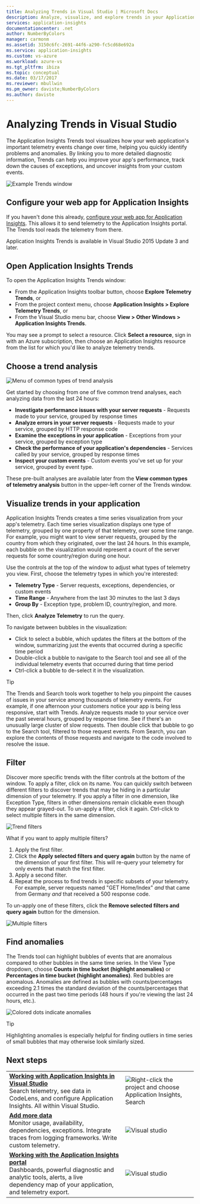 ```yaml
---
title: Analyzing Trends in Visual Studio | Microsoft Docs
description: Analyze, visualize, and explore trends in your Application Insights telemetry in Visual Studio.
services: application-insights
documentationcenter: .net
author: NumberByColors
manager: carmonm
ms.assetid: 3150c6fc-2691-44f6-a290-fc5cd68e692a
ms.service: application-insights
ms.custom: vs-azure
ms.workload: azure-vs
ms.tgt_pltfrm: ibiza
ms.topic: conceptual
ms.date: 03/17/2017
ms.reviewer: mbullwin
ms.pm_owner: daviste;NumberByColors
ms.author: daviste
---
```

# Analyzing Trends in Visual Studio
The Application Insights Trends tool visualizes how your web application's important telemetry events change over time, helping you quickly identify problems and anomalies. By linking you to more detailed diagnostic information, Trends can help you improve your app's performance, track down the causes of exceptions, and uncover insights from your custom events.

![Example Trends window](./media/visual-studio-trends/app-insights-trends-hero-750.png)

## Configure your web app for Application Insights

If you haven't done this already, [configure your web app for Application Insights](../../azure-monitor/app/app-insights-overview.md). This allows it to send telemetry to the Application Insights portal. The Trends tool reads the telemetry from there.

Application Insights Trends is available in Visual Studio 2015 Update 3 and later.

## Open Application Insights Trends
To open the Application Insights Trends window:

* From the Application Insights toolbar button, choose **Explore Telemetry Trends**, or
* From the project context menu, choose **Application Insights > Explore Telemetry Trends**, or
* From the Visual Studio menu bar, choose **View > Other Windows > Application Insights Trends**.

You may see a prompt to select a resource. Click **Select a resource**, sign in with an Azure subscription, then choose an Application Insights resource from the list for which you'd like to analyze telemetry trends.

## Choose a trend analysis
![Menu of common types of trend analysis](./media/visual-studio-trends/app-insights-trends-1-750.png)

Get started by choosing from one of five common trend analyses, each analyzing data from the last 24 hours:

* **Investigate performance issues with your server requests** - Requests made to your service, grouped by response times
* **Analyze errors in your server requests** - Requests made to your service, grouped by HTTP response code
* **Examine the exceptions in your application** - Exceptions from your service, grouped by exception type
* **Check the performance of your application's dependencies** - Services called by your service, grouped by response times
* **Inspect your custom events** - Custom events you've set up for your service, grouped by event type.

These pre-built analyses are available later from the **View common types of telemetry analysis** button in the upper-left corner of the Trends window.

## Visualize trends in your application
Application Insights Trends creates a time series visualization from your app's telemetry. Each time series visualization displays one type of telemetry, grouped by one property of that telemetry, over some time range. For example, you might want to view server requests, grouped by the country from which they originated, over the last 24 hours. In this example, each bubble on the visualization would represent a count of the server requests for some country/region during one hour.

Use the controls at the top of the window to adjust what types of telemetry you view. First, choose the telemetry types in which you're interested:

* **Telemetry Type** - Server requests, exceptions, dependencies, or custom events
* **Time Range** - Anywhere from the last 30 minutes to the last 3 days
* **Group By** - Exception type, problem ID, country/region, and more.

Then, click **Analyze Telemetry** to run the query.

To navigate between bubbles in the visualization:

* Click to select a bubble, which updates the filters at the bottom of the window, summarizing just the events that occurred during a specific time period
* Double-click a bubble to navigate to the Search tool and see all of the individual telemetry events that occurred during that time period
* Ctrl-click a bubble to de-select it in the visualization.

> [!TIP]
> The Trends and Search tools work together to help you pinpoint the causes of issues in your service among thousands of telemetry events. For example, if one afternoon your customers notice your app is being less responsive, start with Trends. Analyze requests made to your service over the past several hours, grouped by response time. See if there's an unusually large cluster of slow requests. Then double click that bubble to go to the Search tool, filtered to those request events. From Search, you can explore the contents of those requests and navigate to the code involved to resolve the issue.
> 
> 

## Filter
Discover more specific trends with the filter controls at the bottom of the window. To apply a filter, click on its name. You can quickly switch between different filters to discover trends that may be hiding in a particular dimension of your telemetry. If you apply a filter in one dimension, like Exception Type, filters in other dimensions remain clickable even though they appear grayed-out. To un-apply a filter, click it again. Ctrl-click to select multiple filters in the same dimension.

![Trend filters](./media/visual-studio-trends/TrendsFiltering-750.png)

What if you want to apply multiple filters? 

1. Apply the first filter. 
2. Click the **Apply selected filters and query again** button by the name of the dimension of your first filter. This will re-query your telemetry for only events that match the first filter. 
3. Apply a second filter. 
4. Repeat the process to find trends in specific subsets of your telemetry. For example, server requests named "GET Home/Index" *and* that came from Germany *and* that received a 500 response code. 

To un-apply one of these filters, click the **Remove selected filters and query again** button for the dimension.

![Multiple filters](./media/visual-studio-trends/TrendsFiltering2-750.png)

## Find anomalies
The Trends tool can highlight bubbles of events that are anomalous compared to other bubbles in the same time series. In the View Type dropdown, choose **Counts in time bucket (highlight anomalies)** or **Percentages in time bucket (highlight anomalies)**. Red bubbles are anomalous. Anomalies are defined as bubbles with counts/percentages exceeding 2.1 times the standard deviation of the counts/percentages that occurred in the past two time periods (48 hours if you're viewing the last 24 hours, etc.).

![Colored dots indicate anomalies](./media/visual-studio-trends/TrendsAnomalies-750.png)

> [!TIP]
> Highlighting anomalies is especially helpful for finding outliers in time series of small bubbles that may otherwise look similarly sized.  
> 
> 

## <a name="next"></a>Next steps
|  |  |
| --- | --- |
| **[Working with Application Insights in Visual Studio](../../azure-monitor/app/visual-studio.md)**<br/>Search telemetry, see data in CodeLens, and configure Application Insights. All within Visual Studio. |![Right-click the project and choose Application Insights, Search](./media/visual-studio-trends/34.png) |
| **[Add more data](../../azure-monitor/app/asp-net-more.md)**<br/>Monitor usage, availability, dependencies, exceptions. Integrate traces from logging frameworks. Write custom telemetry. |![Visual studio](./media/visual-studio-trends/64.png) |
| **[Working with the Application Insights portal](../../azure-monitor/app/app-insights-dashboards.md)**<br/>Dashboards, powerful diagnostic and analytic tools, alerts, a live dependency map of your application, and telemetry export. |![Visual studio](./media/visual-studio-trends/62.png) |


